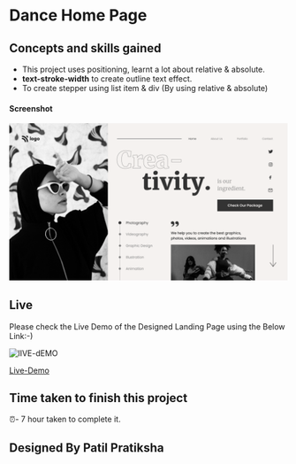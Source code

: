 # Dance Home Page

## Concepts and skills gained

-   This project uses positioning, learnt a lot about relative & absolute.
-   **text-stroke-width** to create outline text effect.
-   To create stepper using list item & div (By using relative & absolute)


#### Screenshot

![Desktop](./screenshots/14.png)

## Live

Please check the Live Demo of the Designed Landing Page using the Below Link:-)

![lIVE-dEMO](https://img.shields.io/badge/Live_Demo-<COLOR>)

[Live-Demo](https://dance-homepg.netlify.app)

## Time taken to finish this project

⏰-   7 hour taken to complete it.

## Designed By Patil Pratiksha


